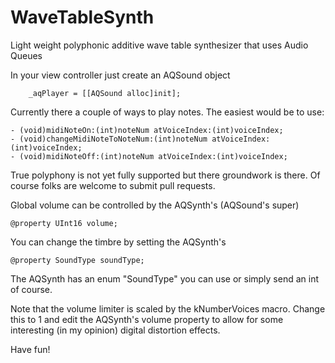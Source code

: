 WaveTableSynth
==============

Light weight polyphonic additive wave table synthesizer that uses Audio Queues  

In your view controller just create an AQSound object

        _aqPlayer = [[AQSound alloc]init];

Currently there a couple of ways to play notes. The easiest would be to use:

    - (void)midiNoteOn:(int)noteNum atVoiceIndex:(int)voiceIndex;
    - (void)changeMidiNoteToNoteNum:(int)noteNum atVoiceIndex:(int)voiceIndex;
    - (void)midiNoteOff:(int)noteNum atVoiceIndex:(int)voiceIndex;

True polyphony is not yet fully supported but there groundwork is there. Of course folks
are welcome to submit pull requests.

Global volume can be controlled by the AQSynth's (AQSound's super)

    @property UInt16 volume;

You can change the timbre by setting the AQSynth's

    @property SoundType soundType;

The AQSynth has an enum "SoundType" you can use or simply send an int of course.


Note that the volume limiter is scaled by the kNumberVoices macro.
Change this to 1 and edit the AQSynth's volume property to allow for 
some interesting (in my opinion) digital distortion effects.

Have fun!